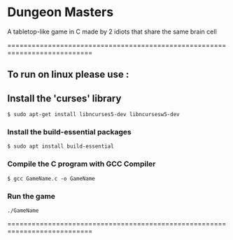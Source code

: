 # Dungeon Masters
A tabletop-like game in C made by 2 idiots that share the same brain cell


===========================================================================

## To run on linux please use :

## Install the 'curses' library
``$ sudo apt-get install libncurses5-dev libncursesw5-dev``

### Install the build-essential packages

``$ sudo apt install build-essential``


### Compile the C program with GCC Compiler

``$ gcc GameName.c -o GameName``


### Run the game

``./GameName``

===========================================================================
